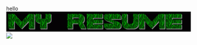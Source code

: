 hello
<img src="https://github.com/30675/30675/blob/main/g-gif-update.gif" />
![](https://komarev.com/ghpvc/?username=XiaoXuxxxx)
